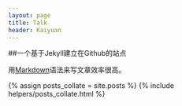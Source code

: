 ```yaml
---
layout: page
title: Talk
header: Kaiyuan
---
```

##一个基于Jekyll建立在Github的站点

用[Markdown](http://markdown.tw/)语法来写文章效率很高。

{% assign posts_collate = site.posts %}
{% include helpers/posts_collate.html %}
